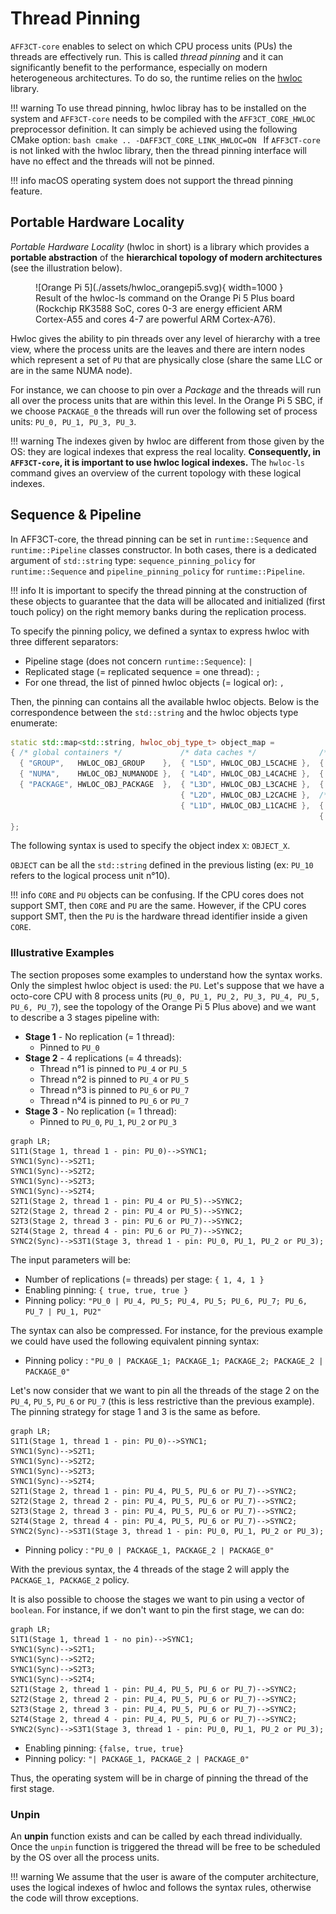 # Thread Pinning

`AFF3CT-core` enables to select on which CPU process units (PUs) the threads are 
effectively run. This is called *thread pinning* and it can significantly 
benefit to the performance, especially on modern heterogeneous architectures. 
To do so, the runtime relies on the 
[hwloc](https://www.open-mpi.org/projects/hwloc) library.

!!! warning
    To use thread pinning, hwloc libray has to be installed on the system and
    `AFF3CT-core` needs to be compiled with the `AFF3CT_CORE_HWLOC` preprocessor 
    definition. It can simply be achieved using the following CMake option:
    ```bash
    cmake .. -DAFF3CT_CORE_LINK_HWLOC=ON
    ``` 
    If `AFF3CT-core` is not linked with the hwloc library, then the thread 
    pinning interface will have no effect and the threads will not be pinned.

!!! info
	macOS operating system does not support the thread pinning feature.

## Portable Hardware Locality

*Portable Hardware Locality* (hwloc in short) is a library which provides a 
**portable abstraction** of the **hierarchical topology of modern 
architectures** (see the illustration below).

<figure markdown>
  ![Orange Pi 5](./assets/hwloc_orangepi5.svg){ width=1000 }
  <figcaption>
  	Result of the hwloc-ls command on the Orange Pi 5 Plus board (Rockchip 
  	RK3588 SoC, cores 0-3 are energy efficient ARM Cortex-A55 and cores 4-7 are 
  	powerful ARM Cortex-A76).
  </figcaption>
</figure>

Hwloc gives the ability to pin threads over any level of hierarchy with a tree 
view, where the process units are the leaves and there are intern nodes which 
represent a set of `PU` that are physically close (share the same LLC or are in 
the same NUMA node). 

For instance, we can choose to pin over a *Package* and the threads will run all 
over the process units that are within this level. In the Orange Pi 5 SBC, if we 
choose `PACKAGE_0` the threads will run over the following set of process units: 
`PU_0, PU_1, PU_3, PU_3`.

!!! warning
	The indexes given by hwloc are different from those given by the OS: they 
	are logical indexes that express the real locality. **Consequently, in 
	`AFF3CT-core`, it is important to use hwloc logical indexes.** The 
	`hwloc-ls` command gives an overview of the current topology with these 
	logical indexes.

## Sequence & Pipeline

In AFF3CT-core, the thread pinning can be set in `runtime::Sequence` and 
`runtime::Pipeline` classes constructor. In both cases, there is a dedicated 
argument of `std::string` type: `sequence_pinning_policy` for 
`runtime::Sequence` and `pipeline_pinning_policy` for `runtime::Pipeline`.

!!! info
    It is important to specify the thread pinning at the construction of these 
    objects to guarantee that the data will be allocated and initialized (first 
    touch policy) on the right memory banks during the replication process.

To specify the pinning policy, we defined a syntax to express hwloc with three 
different separators:  

- Pipeline stage (does not concern `runtime::Sequence`): `|`
- Replicated stage (= replicated sequence = one thread): `;`  
- For one thread, the list of pinned hwloc objects (= logical or): `,`  

Then, the pinning can contains all the available hwloc objects. Below is 
the correspondence between the `std::string` and the hwloc objects type 
enumerate:

```cpp
static std::map<std::string, hwloc_obj_type_t> object_map =
{ /* global containers */             /* data caches */              /* instruction caches */
  { "GROUP",   HWLOC_OBJ_GROUP    },  { "L5D", HWLOC_OBJ_L5CACHE },  { "L3I",  HWLOC_OBJ_L3ICACHE },
  { "NUMA",    HWLOC_OBJ_NUMANODE },  { "L4D", HWLOC_OBJ_L4CACHE },  { "L2I",  HWLOC_OBJ_L2ICACHE },
  { "PACKAGE", HWLOC_OBJ_PACKAGE  },  { "L3D", HWLOC_OBJ_L3CACHE },  { "L1I",  HWLOC_OBJ_L1ICACHE },
                                      { "L2D", HWLOC_OBJ_L2CACHE },  /* compute units */
                                      { "L1D", HWLOC_OBJ_L1CACHE },  { "CORE", HWLOC_OBJ_CORE     },
                                                                     { "PU",   HWLOC_OBJ_PU       },
};           
```

The following syntax is used to specify the object index `X`: `OBJECT_X`. 

`OBJECT` can be all the `std::string` defined in the previous listing 
(ex: `PU_10` refers to the logical process unit n°10).

!!! info
    `CORE` and `PU` objects can be confusing. If the CPU cores does not support
    SMT, then `CORE` and `PU` are the same. However, if the CPU cores support
    SMT, then the `PU` is the hardware thread identifier inside a given `CORE`.

### Illustrative Examples

The section proposes some examples to understand how the syntax works. Only the 
simplest hwloc object is used: the `PU`. Let's suppose that we have a octo-core 
CPU with 8 process units (`PU_0, PU_1, PU_2, PU_3, PU_4, PU_5, PU_6, PU_7`), see 
the topology of the Orange Pi 5 Plus above) and we want to describe a 3 stages 
pipeline with:

- **Stage 1** - No replication (= 1 thread): 
     - Pinned to `PU_0`
- **Stage 2** - 4 replications (= 4 threads): 
     - Thread n°1 is pinned to `PU_4` or `PU_5`
     - Thread n°2 is pinned to `PU_4` or `PU_5`
     - Thread n°3 is pinned to `PU_6` or `PU_7`
     - Thread n°4 is pinned to `PU_6` or `PU_7`
- **Stage 3** -  No replication (= 1 thread): 
     - Pinned to `PU_0`, `PU_1`, `PU_2` or `PU_3`

```mermaid
graph LR;
S1T1(Stage 1, thread 1 - pin: PU_0)-->SYNC1;
SYNC1(Sync)-->S2T1;
SYNC1(Sync)-->S2T2;
SYNC1(Sync)-->S2T3;
SYNC1(Sync)-->S2T4;
S2T1(Stage 2, thread 1 - pin: PU_4 or PU_5)-->SYNC2;
S2T2(Stage 2, thread 2 - pin: PU_4 or PU_5)-->SYNC2;
S2T3(Stage 2, thread 3 - pin: PU_6 or PU_7)-->SYNC2;
S2T4(Stage 2, thread 4 - pin: PU_6 or PU_7)-->SYNC2;
SYNC2(Sync)-->S3T1(Stage 3, thread 1 - pin: PU_0, PU_1, PU_2 or PU_3);
```

The input parameters will be:  

- Number of replications (= threads) per stage: `{ 1, 4, 1 }`
- Enabling pinning: `{ true, true, true }`  
- Pinning policy: 
  `"PU_0 | PU_4, PU_5; PU_4, PU_5; PU_6, PU_7; PU_6, PU_7 | PU_1, PU2"`

The syntax can also be compressed. For instance, for the previous example we 
could have used the following equivalent pinning syntax:

- Pinning policy : 
  `"PU_0 | PACKAGE_1; PACKAGE_1; PACKAGE_2; PACKAGE_2 | PACKAGE_0"`

Let's now consider that we want to pin all the threads of the stage 2 on the 
`PU_4`, `PU_5`, `PU_6` or `PU_7` (this is less restrictive than the previous 
example). The pinning strategy for stage 1 and 3 is the same as before.

```mermaid
graph LR;
S1T1(Stage 1, thread 1 - pin: PU_0)-->SYNC1;
SYNC1(Sync)-->S2T1;
SYNC1(Sync)-->S2T2;
SYNC1(Sync)-->S2T3;
SYNC1(Sync)-->S2T4;
S2T1(Stage 2, thread 1 - pin: PU_4, PU_5, PU_6 or PU_7)-->SYNC2;
S2T2(Stage 2, thread 2 - pin: PU_4, PU_5, PU_6 or PU_7)-->SYNC2;
S2T3(Stage 2, thread 3 - pin: PU_4, PU_5, PU_6 or PU_7)-->SYNC2;
S2T4(Stage 2, thread 4 - pin: PU_4, PU_5, PU_6 or PU_7)-->SYNC2;
SYNC2(Sync)-->S3T1(Stage 3, thread 1 - pin: PU_0, PU_1, PU_2 or PU_3);
```

- Pinning policy : `"PU_0 | PACKAGE_1, PACKAGE_2 | PACKAGE_0"`

With the previous syntax, the 4 threads of the stage 2 will apply the 
`PACKAGE_1, PACKAGE_2` policy.
  
It is also possible to choose the stages we want to pin using a vector of 
`boolean`. For instance, if we don't want to pin the first stage, we can do:  

```mermaid
graph LR;
S1T1(Stage 1, thread 1 - no pin)-->SYNC1;
SYNC1(Sync)-->S2T1;
SYNC1(Sync)-->S2T2;
SYNC1(Sync)-->S2T3;
SYNC1(Sync)-->S2T4;
S2T1(Stage 2, thread 1 - pin: PU_4, PU_5, PU_6 or PU_7)-->SYNC2;
S2T2(Stage 2, thread 2 - pin: PU_4, PU_5, PU_6 or PU_7)-->SYNC2;
S2T3(Stage 2, thread 3 - pin: PU_4, PU_5, PU_6 or PU_7)-->SYNC2;
S2T4(Stage 2, thread 4 - pin: PU_4, PU_5, PU_6 or PU_7)-->SYNC2;
SYNC2(Sync)-->S3T1(Stage 3, thread 1 - pin: PU_0, PU_1, PU_2 or PU_3);
```

- Enabling pinning: `{false, true, true}`  
- Pinning policy: `"| PACKAGE_1, PACKAGE_2 | PACKAGE_0"`

Thus, the operating system will be in charge of pinning the thread of the first
stage.
  
### Unpin

An **unpin** function exists and can be called by each thread individually. Once 
the `unpin` function is triggered the thread will be free to be scheduled by the 
OS over all the process units.

!!! warning
    We assume that the user is aware of the computer architecture, uses the 
    logical indexes of hwloc and follows the syntax rules, otherwise the code 
    will throw exceptions.
